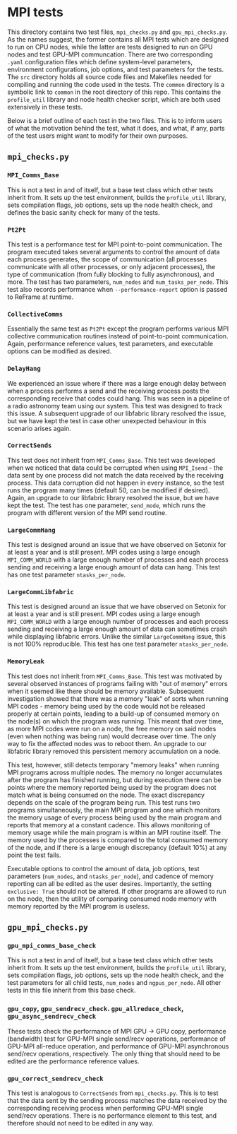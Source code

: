 # MPI tests

This directory contains two test files, `mpi_checks.py` and `gpu_mpi_checks.py`. As the names suggest, the former contains all MPI tests which are designed to run on CPU nodes, while the latter are tests designed to run on GPU nodes and test GPU-MPI communcation. There are two corresponding `.yaml` configuration files which define system-level parameters, environment configurations, job options, and test parameters for the tests. The `src` directory holds all source code files and Makefiles needed for compiling and running the code used in the tests. The `common` directory is a symbolic link to `common` in the root directory of this repo. This contains the `profile_util` library and node health checker script, which are both used extensively in these tests.

Below is a brief outline of each test in the two files. This is to inform users of what the motivation behind the test, what it does, and what, if any, parts of the test users might want to modify for their own purposes.

## `mpi_checks.py`

### `MPI_Comms_Base`

This is not a test in and of itself, but a base test class which other tests inherit from. It sets up the test environment, builds the `profile_util` library, sets compilation flags, job options, sets up the node health check, and defines the basic sanity check for many of the tests.

### `Pt2Pt`

This test is a performance test for MPI point-to-point communication. The program executed takes several arguments to control the amount of data each process generates, the scope of communication (all processes communicate with all other processes, or only adjacent processes), the type of communication (from fully blocking to fully asynchronous), and more. The test has two parameters, `num_nodes` and `num_tasks_per_node`. This test also records performance when `--performance-report` option is passed to ReFrame at runtime.

### `CollectiveComms`

Essentially the same test as `Pt2Pt` except the program performs various MPI collective communication routines instead of point-to-point communication. Again, performance reference values, test parameters, and executable options can be modified as desired.

### `DelayHang`

We experienced an issue where if there was a large enough delay between when a process performs a send and the receiving process posts the corresponding receive that codes could hang. This was seen in a pipeline of a radio astronomy team using our system. This test was designed to track this issue. A subsequent upgrade of our libfabric library resolved the issue, but we have kept the test in case other unexpected behaviour in this scenario arises again.

### `CorrectSends`

This test does not inherit from `MPI_Comms_Base`. This test was developed when we noticed that data could be corrupted when using `MPI_Isend` - the data sent by one process did not match the data received by the receiving process. This data corruption did not happen in every instance, so the test runs the program many times (default 50, can be modified if desired). Again, an upgrade to our libfabric library resolved the issue, but we have kept the test. The test has one parameter, `send_mode`, which runs the program with different version of the MPI send routine.

### `LargeCommHang`

This test is designed around an issue that we have observed on Setonix for at least a year and is still present. MPI codes using a large enough `MPI_COMM_WORLD` with a large enough number of processes and each process sending and receiving a large enough amount of data can hang. This test has one test parameter `ntasks_per_node`.

### `LargeCommLibfabric`

This test is designed around an issue that we have observed on Setonix for at least a year and is still present. MPI codes using a large enough `MPI_COMM_WORLD` with a large enough number of processes and each process sending and receiving a large enough amount of data can sometimes crash while displaying libfabric errors. Unlike the similar `LargeCommHang` issue, this is not 100% reproducible. This test has one test parameter `ntasks_per_node`.

### `MemoryLeak`

This test does not inherit from `MPI_Comms_Base`. This test was motivated by several observed instances of programs failing with "out of memory" errors when it seemed like there should be memory available. Subsequent investigation showed that there was a memory "leak" of sorts when running MPI codes - memory being used by the code would not be released properly at certain points, leading to a build-up of consumed memory on the node(s) on which the program was running. This meant that over time, as more MPI codes were run on a node, the free memory on said nodes (even when nothing was being run) would decrease over time. The only way to fix the affected nodes was to reboot them. An upgrade to our libfabric library removed this persistent memory accumulation on a node.

This test, however, still detects temporary "memory leaks" when running MPI programs across multiple nodes. The memory no longer accumulates after the program has finished running, but during execution there can be points where the memory reported being used by the program does not match what is being consumed on the node. The exact discrepancy depends on the scale of the program being run. This test runs two programs simultaneously, the main MPI program and one which monitors the memory usage of every process being used by the main program and reports that memory at a constant cadence. This allows monitoring of memory usage while the main program is within an MPI routine itself. The memory used by the processes is compared to the total consumed memory of the node, and if there is a large enough discrepancy (default 10%) at any point the test fails.

Executable options to control the amount of data, job options, test parameters (`num_nodes`, and `ntasks_per_node`), and cadence of memory reporting can all be edited as the user desires. Importantly, the setting `exclusive: True` should not be altered. If other programs are allowed to run on the node, then the utility of comparing consumed node memory with memory reported by the MPI program is useless.

## `gpu_mpi_checks.py`

### `gpu_mpi_comms_base_check`

This is not a test in and of itself, but a base test class which other tests inherit from. It sets up the test environment, builds the `profile_util` library, sets compilation flags, job options, sets up the node health check, and the test parameters for all child tests, `num_nodes` and `ngpus_per_node`. All other tests in this file inherit from this base check.

### `gpu_copy`, `gpu_sendrecv_check`. `gpu_allreduce_check`, `gpu_async_sendrecv_check`

These tests check the performance of MPI GPU -> GPU copy, performance (bandwidth) test for GPU-MPI single send/recv operations, performance of GPU-MPI all-reduce operation, and performance of GPU-MPI asynchronous send/recv operations, respectively. The only thing that should need to be edited are the performance reference values.

### `gpu_correct_sendrecv_check`

This test is analogous to `CorrectSends` from `mpi_checks.py`. This is to test that the data sent by the sending process matches the data received by the corresponding receiving process when performing GPU-MPI single send/recv operations. There is no performance element to this test, and therefore should not need to be edited in any way.
